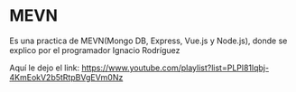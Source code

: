 # MEVN
Es una practica de MEVN(Mongo DB, Express, Vue.js y Node.js), donde se explico por el programador Ignacio Rodríguez

Aquí le dejo el link: https://www.youtube.com/playlist?list=PLPl81lqbj-4KmEokV2b5tRtpBVgEVm0Nz
